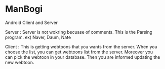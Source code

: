 # ManBogi
Android Client and Server 

Server :
Server is not wokring becuase of comments.
This is the Parsing program. ex) Naver, Daum, Nate


Client :
This is getting webtoons that you wants from the server. When you choose  the list, you can get webtoons list from the server.
Moreover you can pick the webtoon in your database. Then you are informed updating the new webtoon. 
